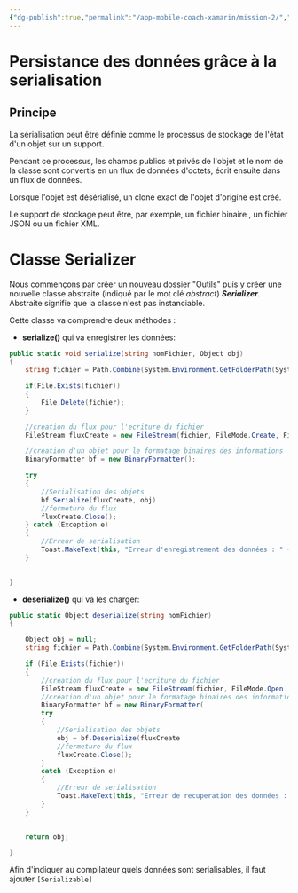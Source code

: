 ```yaml
---
{"dg-publish":true,"permalink":"/app-mobile-coach-xamarin/mission-2/","dgPassFrontmatter":true}
---
```


# Persistance des données grâce à la serialisation

## Principe 

La sérialisation peut être définie comme le processus de stockage de l'état d'un objet sur un support. ​

Pendant ce processus, les champs publics et privés de l'objet et le nom de la classe sont convertis en un flux de données d'octets, écrit ensuite dans un flux de données. ​

Lorsque l'objet est désérialisé, un clone exact de l'objet d'origine est créé.​

Le support de stockage peut être, par exemple, un fichier binaire , un fichier JSON ou un fichier XML.​

# Classe Serializer

Nous commençons par créer un nouveau dossier "Outils" puis y créer une nouvelle classe abstraite (indiqué par le mot clé *abstract*) ***Serializer***. Abstraite signifie que la classe n'est pas instanciable.

Cette classe va comprendre deux méthodes :

- **serialize()** qui va enregistrer les données:

```c#
public static void serialize(string nomFichier, Object obj)
{
    string fichier = Path.Combine(System.Environment.GetFolderPath(System.Environment.SpecialFolder.LocalApplicationData), nomFichier);

	if(File.Exists(fichier))
    {
        File.Delete(fichier);
    }

    //creation du flux pour l'ecriture du fichier 
    FileStream fluxCreate = new FileStream(fichier, FileMode.Create, FileAccess.Write);

    //creation d'un objet pour le formatage binaires des informations
    BinaryFormatter bf = new BinaryFormatter();

    try
    {
        //Serialisation des objets 
        bf.Serialize(fluxCreate, obj)
        //fermeture du flux
        fluxCreate.Close();
    } catch (Exception e)
    {
        //Erreur de serialisation 
        Toast.MakeText(this, "Erreur d'enregistrement des données : " + e,       ToastLength.Long).Show();
    }

           
}
```

- **deserialize()** qui va les charger:

```c#
public static Object deserialize(string nomFichier)
{

    Object obj = null; 
    string fichier = Path.Combine(System.Environment.GetFolderPath(System.Environment.SpecialFolder.LocalApplicationData), nomFichier);

    if (File.Exists(fichier))
    {
        //creation du flux pour l'ecriture du fichier 
        FileStream fluxCreate = new FileStream(fichier, FileMode.Open
        //creation d'un objet pour le formatage binaires des informations
        BinaryFormatter bf = new BinaryFormatter(
        try
        {
            //Serialisation des objets 
            obj = bf.Deserialize(fluxCreate
            //fermeture du flux
            fluxCreate.Close();
        }
        catch (Exception e)
        {
            //Erreur de serialisation 
            Toast.MakeText(this, "Erreur de recuperation des données : " + e, ToastLength.Long).Show();
        }
    }

            
    return obj;

}
```

Afin d'indiquer au compilateur quels données sont serialisables, il faut ajouter `[Serializable]` 